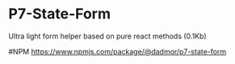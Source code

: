 # P7-State-Form
Ultra light form helper based on pure react methods (0.1Kb)

#NPM
https://www.npmjs.com/package/@dadmor/p7-state-form
